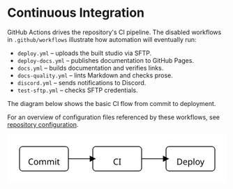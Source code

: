 # Continuous Integration

GitHub Actions drives the repository's CI pipeline. The disabled workflows in
`.github/workflows` illustrate how automation will eventually run:

- `deploy.yml` – uploads the built studio via SFTP.
- `deploy-docs.yml` – publishes documentation to GitHub Pages.
- `docs.yml` – builds documentation and verifies links.
- `docs-quality.yml` – lints Markdown and checks prose.
- `discord.yml` – sends notifications to Discord.
- `test-sftp.yml` – checks SFTP credentials.

The diagram below shows the basic CI flow from commit to deployment.

For an overview of configuration files referenced by these workflows, see
[repository configuration](./repo-config.md).

![CI flow diagram](../../../../assets/architecture/ci-flow.svg)
